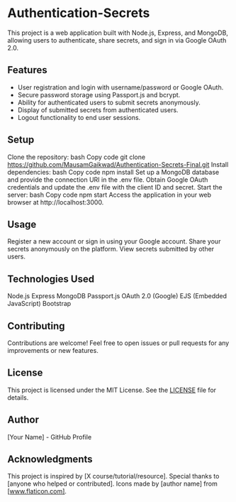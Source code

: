 # Authentication-Secrets

This project is a web application built with Node.js, Express, and MongoDB, allowing users to authenticate, share secrets, and sign in via Google OAuth 2.0.

## Features
* User registration and login with username/password or Google OAuth.
* Secure password storage using Passport.js and bcrypt.
* Ability for authenticated users to submit secrets anonymously.
* Display of submitted secrets from authenticated users.
* Logout functionality to end user sessions.
## Setup
Clone the repository:
bash
Copy code
git clone https://github.com/MausamGaikwad/Authentication-Secrets-Final.git
Install dependencies:
bash
Copy code
npm install
Set up a MongoDB database and provide the connection URI in the .env file.
Obtain Google OAuth credentials and update the .env file with the client ID and secret.
Start the server:
bash
Copy code
npm start
Access the application in your web browser at http://localhost:3000.
## Usage
Register a new account or sign in using your Google account.
Share your secrets anonymously on the platform.
View secrets submitted by other users.
## Technologies Used
Node.js
Express
MongoDB
Passport.js
OAuth 2.0 (Google)
EJS (Embedded JavaScript)
Bootstrap
## Contributing
Contributions are welcome! Feel free to open issues or pull requests for any improvements or new features.

## License
This project is licensed under the MIT License. See the [LICENSE](LICENSE) file for details.

## Author
[Your Name] - GitHub Profile

## Acknowledgments
This project is inspired by [X course/tutorial/resource].
Special thanks to [anyone who helped or contributed].
Icons made by [author name] from [www.flaticon.com].
